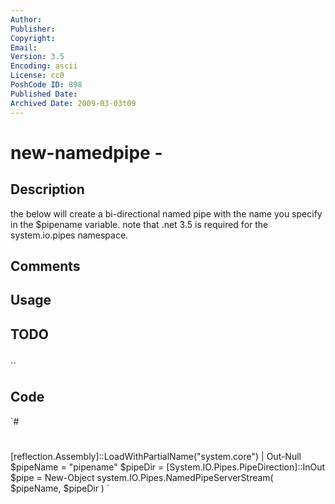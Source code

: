 ```yaml
---
Author: 
Publisher: 
Copyright: 
Email: 
Version: 3.5
Encoding: ascii
License: cc0
PoshCode ID: 898
Published Date: 
Archived Date: 2009-03-03t09
---
```


# new-namedpipe - 

## Description

the below will create a bi-directional named pipe with the name you specify in the $pipename variable.  note that .net 3.5 is required for the system.io.pipes namespace.

## Comments



## Usage



## TODO



## 

``

## Code

`#
 #
 [reflection.Assembly]::LoadWithPartialName("system.core") | Out-Null
 $pipeName = "pipename"
 $pipeDir = [System.IO.Pipes.PipeDirection]::InOut
 $pipe = New-Object system.IO.Pipes.NamedPipeServerStream( $pipeName, $pipeDir )
`

